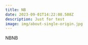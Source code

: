 ```yaml
---
title: NB
date: 2023-09-01T14:22:08.508Z
description: Just for test
image: img/about-single-origin.jpg
---
```

NBNB